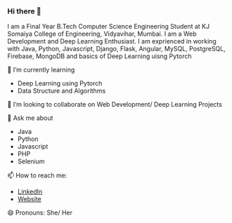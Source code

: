 ### Hi there 👋
I am a Final Year B.Tech Computer Science Engineering Student at KJ Somaiya College of Engineering, Vidyavihar, Mumbai.
I am a Web Development and Deep Learning Enthusiast. I am exprienced in working with Java, Python, Javascript, Django, Flask, Angular, MySQL, PostgreSQL, Firebase, MongoDB and basics of Deep Learning uisng Pytorch

 
🌱 I’m currently learning 
- Deep Learning using Pytorch
- Data Structure and Algorithms

👯 I’m looking to collaborate on Web Development/ Deep Learning Projects

💬 Ask me about
- Java
- Python
- Javascript
- PHP
- Selenium

📫 How to reach me: 
- [LinkedIn](https://www.linkedin.com/in/gayatrisrinivasan)
- [Website](https://portfolio-gayatri.surge.sh/)

😄 Pronouns: She/ Her
